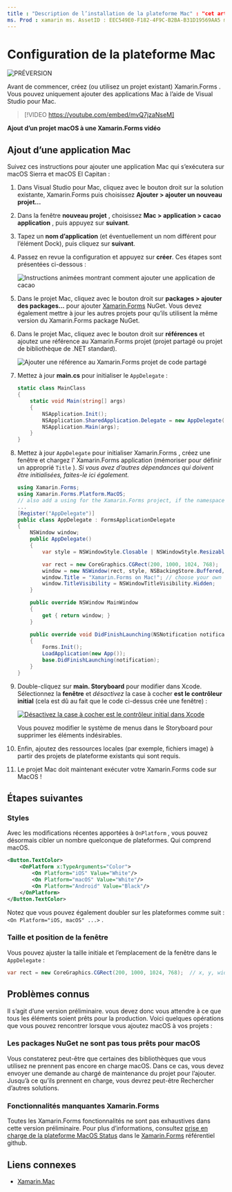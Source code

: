 ```yaml
---
title : "Description de l’installation de la plateforme Mac" : "cet article explique comment ajouter un projet Mac à un Xamarin.Forms projet, qui produit une application capable de s’exécuter sur MacOS Sierra et MacOS El Capitan."
ms. Prod : xamarin ms. AssetID : EEC549E0-F182-4F9C-B2BA-B31D19569AA5 ms. Technology : xamarin-Forms ms. Custom : xamu-Video Author : davidbritch ms. Author : dabritch ms. Date : 05/03/2017 No-Loc : [ Xamarin.Forms , Xamarin.Essentials ]
---
```


# <a name="mac-platform-setup"></a>Configuration de la plateforme Mac

![PRÉVERSION](~/media/shared/preview.png)

Avant de commencer, créez (ou utilisez un projet existant) Xamarin.Forms . Vous pouvez uniquement ajouter des applications Mac à l’aide de Visual Studio pour Mac.

> [!VIDEO https://youtube.com/embed/mvQ7jzaNseM]

**Ajout d’un projet macOS à une Xamarin.Forms vidéo**

## <a name="adding-a-mac-app"></a>Ajout d’une application Mac

Suivez ces instructions pour ajouter une application Mac qui s’exécutera sur macOS Sierra et macOS El Capitan :

1. Dans Visual Studio pour Mac, cliquez avec le bouton droit sur la solution existante, Xamarin.Forms puis choisissez **Ajouter > ajouter un nouveau projet...**

2. Dans la fenêtre **nouveau projet** , choisissez **Mac > application > cacao application** , puis appuyez sur **suivant**.

3. Tapez un **nom d’application** (et éventuellement un nom différent pour l’élément Dock), puis cliquez sur **suivant**.

4. Passez en revue la configuration et appuyez sur **créer**. Ces étapes sont présentées ci-dessous :

    ![Instructions animées montrant comment ajouter une application de cacao](mac-images/add-macos-proj.gif)

5. Dans le projet Mac, cliquez avec le bouton droit sur **packages > ajouter des packages...** pour ajouter [Xamarin.Forms](https://www.nuget.org/packages/Xamarin.Forms/) NuGet. Vous devez également mettre à jour les autres projets pour qu’ils utilisent la même version du Xamarin.Forms package NuGet.

6. Dans le projet Mac, cliquez avec le bouton droit sur **références** et ajoutez une référence au Xamarin.Forms projet (projet partagé ou projet de bibliothèque de .NET standard).

    ![Ajouter une référence au Xamarin.Forms projet de code partagé](mac-images/references-sml.png)

7. Mettez à jour **main.cs** pour initialiser le `AppDelegate` :

    ```csharp
    static class MainClass
    {
        static void Main(string[] args)
        {
            NSApplication.Init();
            NSApplication.SharedApplication.Delegate = new AppDelegate(); // add this line
            NSApplication.Main(args);
        }
    }
    ```

8. Mettez à jour `AppDelegate` pour initialiser Xamarin.Forms , créez une fenêtre et chargez l' Xamarin.Forms application (mémoriser pour définir un approprié `Title` ). _Si vous avez d’autres dépendances qui doivent être initialisées, faites-le ici également._

    ```csharp
    using Xamarin.Forms;
    using Xamarin.Forms.Platform.MacOS;
    // also add a using for the Xamarin.Forms project, if the namespace is different to this file
    ...
    [Register("AppDelegate")]
    public class AppDelegate : FormsApplicationDelegate
    {
        NSWindow window;
        public AppDelegate()
        {
            var style = NSWindowStyle.Closable | NSWindowStyle.Resizable | NSWindowStyle.Titled;

            var rect = new CoreGraphics.CGRect(200, 1000, 1024, 768);
            window = new NSWindow(rect, style, NSBackingStore.Buffered, false);
            window.Title = "Xamarin.Forms on Mac!"; // choose your own Title here
            window.TitleVisibility = NSWindowTitleVisibility.Hidden;
        }

        public override NSWindow MainWindow
        {
            get { return window; }
        }

        public override void DidFinishLaunching(NSNotification notification)
        {
            Forms.Init();
            LoadApplication(new App());
            base.DidFinishLaunching(notification);
        }
    }
    ```

9. Double-cliquez sur **main. Storyboard** pour modifier dans Xcode. Sélectionnez la **fenêtre** et _désactivez_ la case à cocher **est le contrôleur initial** (cela est dû au fait que le code ci-dessus crée une fenêtre) :

    [![Désactivez la case à cocher est le contrôleur initial dans Xcode](mac-images/xcode-init-controller-sml.png)](mac-images/xcode-init-controller.png#lightbox)

    Vous pouvez modifier le système de menus dans le Storyboard pour supprimer les éléments indésirables.

10. Enfin, ajoutez des ressources locales (par exemple, fichiers image) à partir des projets de plateforme existants qui sont requis.

11. Le projet Mac doit maintenant exécuter votre Xamarin.Forms code sur MacOS !

## <a name="next-steps"></a>Étapes suivantes

### <a name="styling"></a>Styles

Avec les modifications récentes apportées à `OnPlatform` , vous pouvez désormais cibler un nombre quelconque de plateformes. Qui comprend macOS.

```xml
<Button.TextColor>
    <OnPlatform x:TypeArguments="Color">
        <On Platform="iOS" Value="White"/>
        <On Platform="macOS" Value="White"/>
        <On Platform="Android" Value="Black"/>
    </OnPlatform>
</Button.TextColor>
```

Notez que vous pouvez également doubler sur les plateformes comme suit : `<On Platform="iOS, macOS" ...>` .

### <a name="window-size-and-position"></a>Taille et position de la fenêtre

Vous pouvez ajuster la taille initiale et l’emplacement de la fenêtre dans le `AppDelegate` :

```csharp
var rect = new CoreGraphics.CGRect(200, 1000, 1024, 768);  // x, y, width, height
```

## <a name="known-issues"></a>Problèmes connus

Il s’agit d’une version préliminaire. vous devez donc vous attendre à ce que tous les éléments soient prêts pour la production. Voici quelques opérations que vous pouvez rencontrer lorsque vous ajoutez macOS à vos projets :

### <a name="not-all-nugets-are-ready-for-macos"></a>Les packages NuGet ne sont pas tous prêts pour macOS

Vous constaterez peut-être que certaines des bibliothèques que vous utilisez ne prennent pas encore en charge macOS. Dans ce cas, vous devez envoyer une demande au chargé de maintenance du projet pour l’ajouter. Jusqu’à ce qu’ils prennent en charge, vous devrez peut-être Rechercher d’autres solutions.

### <a name="missing-xamarinforms-features"></a>Fonctionnalités manquantes Xamarin.Forms

Toutes les Xamarin.Forms fonctionnalités ne sont pas exhaustives dans cette version préliminaire. Pour plus d’informations, consultez [prise en charge de la plateforme MacOS Status](https://github.com/xamarin/Xamarin.Forms/wiki/Platform-Support-macOS-Status) dans le [Xamarin.Forms](https://github.com/xamarin/Xamarin.Forms) référentiel github.

## <a name="related-links"></a>Liens connexes

- [Xamarin.Mac](~/mac/index.yml)
